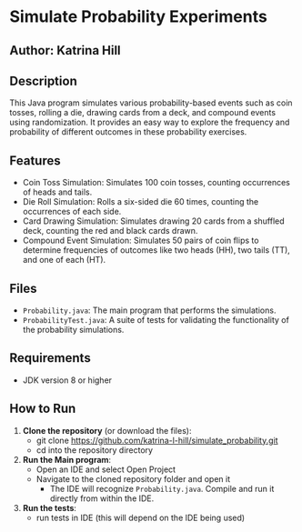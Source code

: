 # Simulate Probability Experiments

## Author: Katrina Hill

## Description
This Java program simulates various probability-based events such as coin tosses, rolling a die, drawing cards from a deck, and compound events using randomization. It provides an easy way to explore the frequency and probability of different outcomes in these probability exercises.

## Features
- Coin Toss Simulation: Simulates 100 coin tosses, counting occurrences of heads and tails.
- Die Roll Simulation: Rolls a six-sided die 60 times, counting the occurrences of each side.
- Card Drawing Simulation: Simulates drawing 20 cards from a shuffled deck, counting the red and black cards drawn.
- Compound Event Simulation: Simulates 50 pairs of coin flips to determine frequencies of outcomes like two heads (HH), two tails (TT), and one of each (HT).

## Files
- `Probability.java`: The main program that performs the simulations.
- `ProbabilityTest.java`: A suite of tests for validating the functionality of the probability simulations.

## Requirements
- JDK version 8 or higher

## How to Run
1. **Clone the repository** (or download the files):
    - git clone https://github.com/katrina-l-hill/simulate_probability.git
    - cd into the repository directory
2. **Run the Main program**:
    - Open an IDE and select Open Project
    - Navigate to the cloned repository folder and open it
      - The IDE will recognize `Probability.java`. Compile and run it directly from within the IDE.
3. **Run the tests**:
    - run tests in IDE (this will depend on the IDE being used)